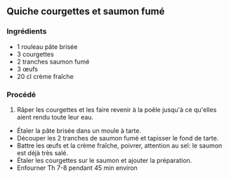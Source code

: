 ## Quiche courgettes et saumon fumé

### Ingrédients

* 1 rouleau pâte brisée
* 3 courgettes
* 2 tranches saumon fumé
* 3 œufs
* 20 cl crème fraîche

### Procédé

1. Râper les courgettes et les faire revenir à la poêle jusqu'à ce qu'elles aient rendu toute leur eau.
- Étaler la pâte brisée dans un moule à tarte.
- Découper les 2 tranches de saumon fumé et tapisser le fond de tarte.
- Battre les œufs et la crème fraîche, poivrer, attention au sel: le saumon est déjà très salé.
- Étaler les courgettes sur le saumon et ajouter la préparation.
- Enfourner Th 7-8 pendant 45 min environ
